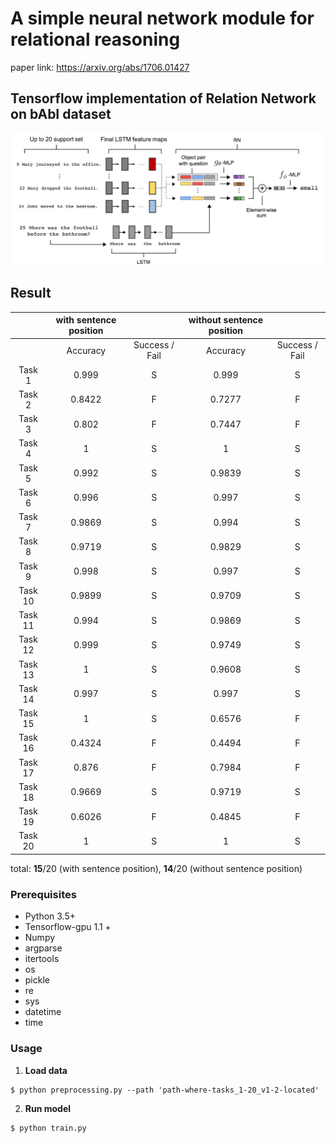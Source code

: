 # A simple neural network module for relational reasoning

paper link: https://arxiv.org/abs/1706.01427

## Tensorflow implementation of Relation Network on bAbI dataset

<img src = "./image/relation_network_babi.png" width="650">

## Result

|         | **with** sentence position |                | **without** sentence position |                |
|:-------:|:-----------------------------------:|:--------------:|:--------------------------------------:|:--------------:|
|         |               Accuracy              | Success / Fail |                Accuracy                | Success / Fail |
|  Task 1 |                0.999                |        S       |                  0.999                 |        S       |
|  Task 2 |                0.8422               |        F       |                 0.7277                 |        F       |
|  Task 3 |                0.802                |        F       |                 0.7447                 |        F       |
|  Task 4 |                  1                  |        S       |                    1                   |        S       |
|  Task 5 |                0.992                |        S       |                 0.9839                 |        S       |
|  Task 6 |                0.996                |        S       |                  0.997                 |        S       |
|  Task 7 |                0.9869               |        S       |                  0.994                 |        S       |
|  Task 8 |                0.9719               |        S       |                 0.9829                 |        S       |
|  Task 9 |                0.998                |        S       |                  0.997                 |        S       |
| Task 10 |                0.9899               |        S       |                 0.9709                 |        S       |
| Task 11 |                0.994                |        S       |                 0.9869                 |        S       |
| Task 12 |                0.999                |        S       |                 0.9749                 |        S       |
| Task 13 |                  1                  |        S       |                 0.9608                 |        S       |
| Task 14 |                0.997                |        S       |                  0.997                 |        S       |
| Task 15 |                  1                  |        S       |                 0.6576                 |        F       |
| Task 16 |                0.4324               |        F       |                 0.4494                 |        F       |
| Task 17 |                0.876                |        F       |                 0.7984                 |        F       |
| Task 18 |                0.9669               |        S       |                 0.9719                 |        S       |
| Task 19 |                0.6026               |        F       |                 0.4845                 |        F       |
| Task 20 |                  1                  |        S       |                    1                   |        S       |

total: **15**/20 (with sentence position), **14**/20 (without sentence position)

### Prerequisites

* Python 3.5+ 
* Tensorflow-gpu 1.1 +
* Numpy 
* argparse 
* itertools 
* os 
* pickle 
* re 
* sys 
* datetime 
* time

### Usage

1. **Load data**

```
$ python preprocessing.py --path 'path-where-tasks_1-20_v1-2-located'
```

2. **Run model**

```
$ python train.py
```

